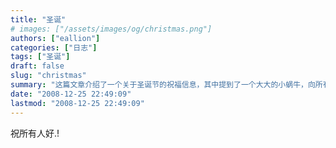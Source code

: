 ```yaml
---
title: "圣诞"
# images: ["/assets/images/og/christmas.png"]
authors: ["eallion"]
categories: ["日志"]
tags: ["圣诞"]
draft: false
slug: "christmas"
summary: "这篇文章介绍了一个关于圣诞节的祝福信息，其中提到了一个大大的小蜗牛，向所有的人发送祝福。"
date: "2008-12-25 22:49:09"
lastmod: "2008-12-25 22:49:09"
---
```


祝所有人好.!
